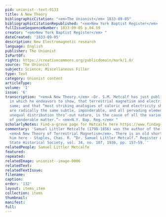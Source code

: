 ```yaml
---
pid: unionist--text-0133
title: A New Theory
bibliographicCitation: "<em>The Unionist</em> 1833-09-05"
bibliographicCitationRepublished: "<em>New York Baptist Register</em> (not yet researched) "
fullIssueSequenceNumber: 1833-09-05 p.04.59
creator: "<em>New York Baptist Register</em> "
dateCreated: '1833-09-05'
description: New Electromagnetic research
language: English
publisher: The Unionist
IsPartOf: 
rights: https://creativecommons.org/publicdomain/mark/1.0/
source: The Unionist
subject: Science; Miscellaneous Filler
type: Text
category: Unionist content
articleType: 
volume: '1'
issue: '6'
transcription: "<em>A New Theory.</em> —Dr. S.M. Metcalf has just published a work
  in which he endeavors to show, that terrestrial magnetism and electricity are the
  same; and that “most striking analogies of caloric and electricity shew that they
  are radically the same subtle, imponderable, and all pervading element; that its
  unequal distribution thro’-out nature, is the cause of all the various attractions
  of ponderable matter.”— <em>N.Y. Bap. Reg.</em> "
scholarlyNotes: Find-a-grave page for Metcalfe here https://www.findagrave.com/memorial/30068747/samuel-l-metcalfe?_gl=1*1s6bsl9*_ga*MTUyMjQxNDg5NS4xNjU5NTYyOTE2*_ga_B2YGR3SSMB*NDE3NjUyZjMtMTQ5NC00YzNmLThkZTUtOTUzMjNmNTk0OGE1LjcuMS4xNjc4OTE2NTgwLjQxLjAuMA..*_ga_4QT8FMEX30*MTY3ODkxNjM2Ni42LjEuMTY3ODkxNjU4MS40MC4wLjA.
commentary: 'Samuel Littler Metcalfe (1798-1856) was the author of the 1833 volume
  <em>A New Theory of Terrestrial Magnetism</em>. There is an old short article about
  him here - Staples, Chas. R. “Dr. Samuel Littler Metcalf.” Register of Kentucky
  State Historical Society, vol. 34, no. 107, 1936, pp. 157–59. '
relatedPeople: Samuel Littler Metcalfe
featured: 
repeated: 
relatedImage: unionist--image-0006
relatedText: 
relatedTextIssue: 
filename: 
caption: 
order: '132'
layout: items_item
collection: items
thumbnail: 
manifest: 
full: 
---
```

